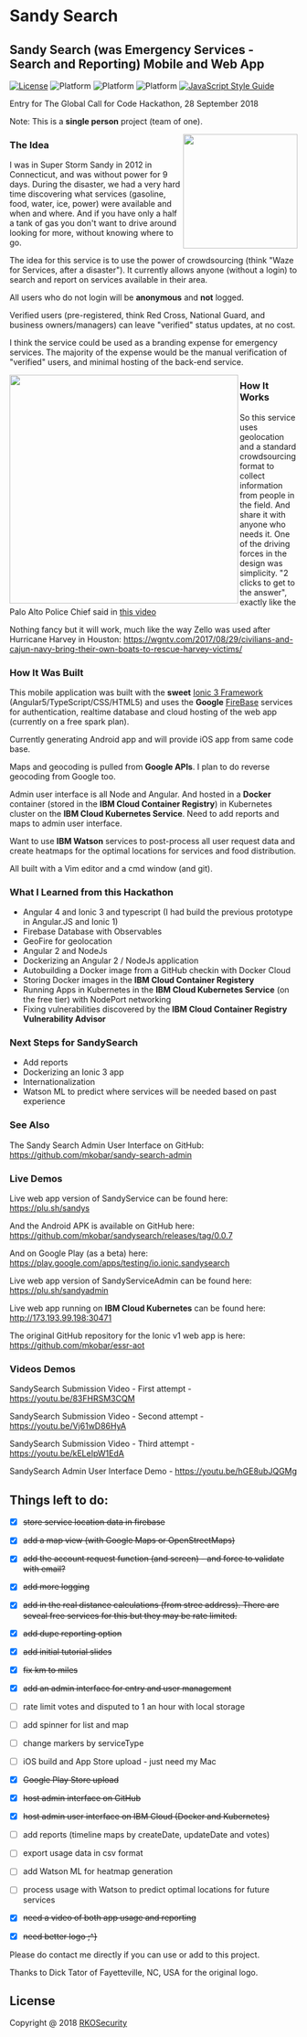# Sandy Search

## Sandy Search (was Emergency Services - Search and Reporting) Mobile and Web App

[![License](https://img.shields.io/badge/license-MIT-orange.svg?style=flat-square)](https://github.com/mkobar/essr-aoc/blob/master/LICENSE)
![Platform](https://img.shields.io/badge/platform-Android-brightgreen.svg)
![Platform](https://img.shields.io/badge/platform-iOS-blue.svg)
![Platform](https://img.shields.io/badge/platform-Web-orange.svg)
[![JavaScript Style Guide](https://img.shields.io/badge/code_style-standard-brightgreen.svg)](https://standardjs.com)

Entry for The Global Call for Code Hackathon, 28 September 2018

Note: This is a **single person** project (team of one).

<img align="right" height="200" src="https://raw.githubusercontent.com/mkobar/essr-aoc/master/resources/logo2.jpg">

### The Idea

I was in Super Storm Sandy in 2012 in Connecticut, and was without power for 9 days.
During the disaster, we had a very hard time discovering what services (gasoline, food, water, ice, power) were available and when and where.  And if you have only a half a tank of gas you don't want to drive around looking for more, without knowing where to go.

The idea for this service is to use the power of crowdsourcing (think "Waze for Services, after a disaster").  It currently allows anyone (without a login) to search and report on services available in their area.

All users who do not login will be **anonymous** and **not** logged.

Verified users (pre-registered, think Red Cross, National Guard, and business owners/managers) can leave "verified" status updates, at no cost.

I think the service could be used as a branding expense for emergency services.  The majority of the expense would be the manual verification of "verified" users, and minimal hosting of the back-end service.

<img align="left" height="400" src="https://raw.githubusercontent.com/mkobar/essr-aoc/master/resources/Sandy_Oct_28_2012_1600Z.jpg">

### How It Works

So this service uses geolocation and a standard crowdsourcing format to collect information from people in the field.  And share it with anyone who needs it.
One of the driving forces in the design was simplicity.  "2 clicks to get to the answer", exactly like the Palo Alto Police Chief said in [this video](https://youtu.be/oojRzM55i08)

Nothing fancy but it will work, much like the way Zello was used after Hurricane Harvey in Houston:  https://wgntv.com/2017/08/29/civilians-and-cajun-navy-bring-their-own-boats-to-rescue-harvey-victims/

### How It Was Built

This mobile application was built with the **sweet** [Ionic 3 Framework](http://ionicframework.com/) (Angular5/TypeScript/CSS/HTML5) and uses the **Google** [FireBase](https://firebase.google.com/) services for authentication, realtime database and cloud hosting of the web app (currently on a free spark plan).

Currently generating Android app and will provide iOS app from same code base.

Maps and geocoding is pulled from **Google APIs**.  I plan to do reverse geocoding from Google too.

Admin user interface is all Node and Angular.  And hosted in a **Docker** container (stored in the **IBM Cloud Container Registry**) in Kubernetes cluster on the **IBM Cloud Kubernetes Service**.  Need to add reports and maps to admin user interface.

Want to use **IBM Watson** services to post-process all user request data and create heatmaps for the optimal locations for services and food distribution.

All built with a Vim editor and a cmd window (and git).

### What I Learned from this Hackathon

- Angular 4 and Ionic 3 and typescript (I had build the previous prototype in Angular.JS and Ionic 1)
- Firebase Database with Observables
- GeoFire for geolocation
- Angular 2 and NodeJs
- Dockerizing an Angular 2 / NodeJs application
- Autobuilding a Docker image from a GitHub checkin with Docker Cloud
- Storing Docker images in the **IBM Cloud Container Registery**
- Running Apps in Kubernetes in the **IBM Cloud Kubernetes Service** (on the free tier) with NodePort networking
- Fixing vulnerabilities discovered by the **IBM Cloud Container Registry Vulnerability Advisor**

### Next Steps for SandySearch

- Add reports
- Dockerizing an Ionic 3 app
- Internationalization
- Watson ML to predict where services will be needed based on past experience

### See Also
The Sandy Search Admin User Interface on GitHub:  https://github.com/mkobar/sandy-search-admin

### Live Demos

Live web app version of SandyService can be found here:  https://plu.sh/sandys 

And the Android APK is available on GitHub here:
  https://github.com/mkobar/sandysearch/releases/tag/0.0.7
  
And on Google Play (as a beta) here:  https://play.google.com/apps/testing/io.ionic.sandysearch

Live web app version of SandyServiceAdmin can be found here:  https://plu.sh/sandyadmin 

Live web app running on **IBM Cloud Kubernetes** can be found here:  http://173.193.99.198:30471

The original GitHub repository for the Ionic v1 web app is here: https://github.com/mkobar/essr-aot

### Videos Demos

SandySearch Submission Video - First attempt - https://youtu.be/83FHRSM3CQM

SandySearch Submission Video - Second attempt - https://youtu.be/Vj61wD86HyA

SandySearch Submission Video - Third attempt - https://youtu.be/kELeIpW1EdA

SandySearch Admin User Interface Demo - https://youtu.be/hGE8ubJQGMg

## Things left to do:

- [x] ~~store service location data in firebase~~
- [x] ~~add a map view (with Google Maps or OpenStreetMaps)~~
- [x] ~~add the account request function (and screen) - and force to validate with email?~~
- [x] ~~add more logging~~
- [x] ~~add in the real distance calculations (from stree address).  There are seveal free services for this but they may be rate limited.~~
- [x] ~~add dupe reporting option~~
- [x] ~~add initial tutorial slides~~
- [x] ~~fix km to miles~~
- [x] ~~add an admin interface for entry and user management~~
- [ ] rate limit votes and disputed to 1 an hour with local storage
- [ ] add spinner for list and map
- [ ] change markers by serviceType
- [ ] iOS build and App Store upload - just need my Mac
- [x] ~~Google Play Store upload~~
- [x] ~~host admin interface on GitHub~~
- [x] ~~host admin user interface on IBM Cloud (Docker and Kubernetes)~~
- [ ] add reports (timeline maps by createDate, updateDate and votes)
- [ ] export usage data in csv format
- [ ] add Watson ML for heatmap generation
- [ ] process usage with Watson to predict optimal locations for future services
- [x] ~~need a video of both app usage and reporting~~
- [x] ~~need better logo  ;^}~~


Please do contact me directly if you can use or add to this project.

Thanks to Dick Tator of Fayetteville, NC, USA for the original logo.

## License

Copyright @ 2018 [RKOSecurity](http://www.rkosecurity.com)

